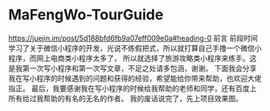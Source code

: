 # MaFengWo-TourGuide
https://juejin.im/post/5d188bfd6fb9a07eff009e0a#heading-0
前言
前段时间学习了关于微信小程序的开发，光说不练假把式，所以就打算自己手撸一个微信小程序，而网上电商类小程序太多了，
所以就选择了旅游攻略类小程序来练手。这是我第一次写小程序和第一次写文章，不足之处请多包涵，谢谢。
下面我会分享我在写小程序的时候遇到的问题和获得的经验，希望能给你带来帮助，也欢迎大佬指正。
最后，我要感谢我在写小程序的时候给我帮助的老师和同学，还有百度上所有给过我帮助的有名的无名的作者。
我的废话说完了，先上项目效果图。
